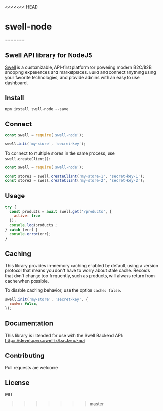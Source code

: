 <<<<<<< HEAD
# swell-node
=======
## Swell API library for NodeJS

[Swell](https://www.swell.is) is a customizable, API-first platform for powering modern B2C/B2B shopping experiences and marketplaces. Build and connect anything using your favorite technologies, and provide admins with an easy to use dashboard.

## Install

    npm install swell-node --save

## Connect

```javascript
const swell = require('swell-node');

swell.init('my-store', 'secret-key');
```

To connect to multiple stores in the same process, use `swell.createClient()`:

```javascript
const swell = require('swell-node');

const store1 = swell.createClient('my-store-1', 'secret-key-1');
const store2 = swell.createClient('my-store-2', 'secret-key-2');
```

## Usage

```javascript
try {
  const products = await swell.get('/products', {
    active: true
  });
  console.log(products);
} catch (err) {
  console.error(err);
}
```

## Caching

This library provides in-memory caching enabled by default, using a version protocol that means you don't have to worry about stale cache. Records that don't change too frequently, such as products, will always return from cache when possible.

To disable caching behavior, use the option `cache: false`.

```javascript
swell.init('my-store', 'secret-key', {
  cache: false,
});
```

## Documentation

This library is intended for use with the Swell Backend API: https://developers.swell.is/backend-api

## Contributing

Pull requests are welcome

## License

MIT
>>>>>>> master
